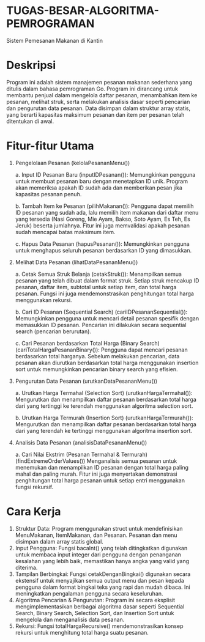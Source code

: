 # TUGAS-BESAR-ALGORITMA-PEMROGRAMAN
Sistem Pemesanan Makanan di Kantin 

# Deskripsi 
Program ini adalah sistem manajemen pesanan makanan sederhana yang ditulis dalam bahasa pemrograman Go. Program ini dirancang untuk membantu penjual  dalam mengelola daftar pesanan, menambahkan item ke pesanan, melihat struk, serta melakukan analisis dasar seperti pencarian dan pengurutan data pesanan. Data disimpan dalam struktur array statis, yang berarti kapasitas maksimum pesanan dan item per pesanan telah ditentukan di awal.

# Fitur-fitur Utama
1. Pengelolaan Pesanan (kelolaPesananMenu())
   
   a. Input ID Pesanan Baru (inputIDPesanan()): Memungkinkan pengguna untuk
   membuat pesanan baru dengan menetapkan ID unik. Program akan memeriksa apakah
   ID sudah ada dan memberikan pesan jika kapasitas pesanan penuh.
   
   b. Tambah Item ke Pesanan (pilihMakanan()): Pengguna dapat memilih ID pesanan
   yang sudah ada, lalu memilih item makanan dari daftar menu yang tersedia (Nasi
   Goreng, Mie Ayam, Bakso, Soto Ayam, Es Teh, Es Jeruk) beserta jumlahnya. Fitur
   ini juga memvalidasi apakah pesanan sudah mencapai batas maksimum item.
   
   c. Hapus Data Pesanan (hapusPesanan()): Memungkinkan pengguna untuk menghapus
   seluruh pesanan berdasarkan ID yang dimasukkan.

2. Melihat Data Pesanan (lihatDataPesananMenu())
   
   a. Cetak Semua Struk Belanja (cetakStruk()): Menampilkan semua pesanan yang
   telah dibuat dalam format struk. Setiap struk mencakup ID pesanan, daftar item,
   subtotal untuk setiap item, dan total harga pesanan. Fungsi ini juga
   mendemonstrasikan penghitungan total harga menggunakan rekursi.
   
   b. Cari ID Pesanan (Sequential Search) (cariIDPesananSequential()):
   Memungkinkan pengguna untuk mencari detail pesanan spesifik dengan memasukkan
   ID pesanan. Pencarian ini dilakukan secara sequential search (pencarian
   berurutan).
   
   c. Cari Pesanan berdasarkan Total Harga (Binary Search)
   (cariTotalHargaPesananBinary()): Pengguna dapat mencari pesanan berdasarkan
   total harganya. Sebelum melakukan pencarian, data pesanan akan diurutkan
   berdasarkan total harga menggunakan insertion sort untuk memungkinkan pencarian
   binary search yang efisien.
   
3. Pengurutan Data Pesanan (urutkanDataPesananMenu())
   
   a. Urutkan Harga Termahal (Selection Sort) (urutkanHargaTermahal()):
   Mengurutkan dan menampilkan daftar pesanan berdasarkan total harga dari yang
   tertinggi ke terendah menggunakan algoritma selection sort.
   
   b. Urutkan Harga Termurah (Insertion Sort) (urutkanHargaTermurah()):
   Mengurutkan dan menampilkan daftar pesanan berdasarkan total harga dari yang
   terendah ke tertinggi menggunakan algoritma insertion sort.
   
4. Analisis Data Pesanan (analisisDataPesananMenu())
   
   a. Cari Nilai Ekstrim (Pesanan Termahal & Termurah) (findExtremeOrderValues())
   Menganalisis semua pesanan untuk menemukan dan menampilkan ID pesanan dengan
   total harga paling mahal dan paling murah. Fitur ini juga menyertakan
   demonstrasi penghitungan total harga pesanan untuk setiap entri menggunakan
   fungsi rekursif.

# Cara Kerja
1. Struktur Data: Program menggunakan struct untuk mendefinisikan MenuMakanan,
   ItemMakanan, dan Pesanan. Pesanan dan menu disimpan dalam array statis global.
2. Input Pengguna: Fungsi bacaInt() yang telah ditingkatkan digunakan untuk
   membaca input integer dari pengguna dengan penanganan kesalahan yang lebih
   baik, memastikan hanya angka yang valid yang diterima.
3. Tampilan Berbingkai: Fungsi cetakDenganBingkai() digunakan secara ekstensif
   untuk menyajikan semua output menu dan pesan kepada pengguna dalam format
   bingkai teks yang rapi dan mudah dibaca. Ini meningkatkan pengalaman pengguna
   secara keseluruhan.
4. Algoritma Pencarian & Pengurutan: Program ini secara eksplisit
   mengimplementasikan berbagai algoritma dasar seperti Sequential Search, Binary
   Search, Selection Sort, dan Insertion Sort untuk mengelola dan menganalisis
   data pesanan.
5. Rekursi: Fungsi totalHargaRecursive() mendemonstrasikan konsep rekursi untuk
   menghitung total harga suatu pesanan.
